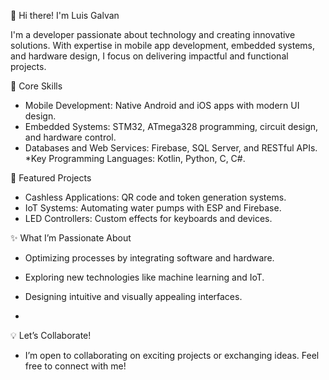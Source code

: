 👋 Hi there! I'm Luis Galvan

I'm a developer passionate about technology and creating innovative solutions. With expertise in mobile app development, embedded systems, and hardware design, I focus on delivering impactful and functional projects.

🚀 Core Skills
 * Mobile Development: Native Android and iOS apps with modern UI design.
 * Embedded Systems: STM32, ATmega328 programming, circuit design, and hardware control.
 * Databases and Web Services: Firebase, SQL Server, and RESTful APIs.
 *Key Programming Languages: Kotlin, Python, C, C#.


🌱 Featured Projects
 * Cashless Applications: QR code and token generation systems.
 * IoT Systems: Automating water pumps with ESP and Firebase.
 * LED Controllers: Custom effects for keyboards and devices.
   
✨ What I’m Passionate About
 * Optimizing processes by integrating software and hardware.
 * Exploring new technologies like machine learning and IoT.
 * Designing intuitive and visually appealing interfaces.

 * 
💡 Let’s Collaborate!
 * I’m open to collaborating on exciting projects or exchanging ideas. Feel free to connect with me!






<!--
**jgalvano413/jgalvano413** is a ✨ _special_ ✨ repository because its `README.md` (this file) appears on your GitHub profile.

Here are some ideas to get you started:

- 🔭 I’m currently working on ...
- 🌱 I’m currently learning ...
- 👯 I’m looking to collaborate on ...
- 🤔 I’m looking for help with ...
- 💬 Ask me about ...
- 📫 How to reach me: ...
- 😄 Pronouns: ...
- ⚡ Fun fact: ...
-->
